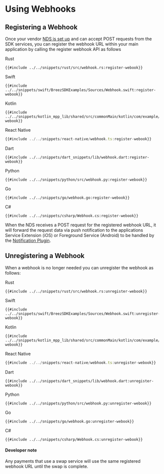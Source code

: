 # Using Webhooks

## Registering a Webhook

Once your vendor [NDS is set up](setup_nds.md) and can accept POST requests from the SDK services, you can register the webhook URL within your main application by calling the register webhook API as follows

<custom-tabs category="lang">
<div slot="title">Rust</div>
<section>

```rust,ignore
{{#include ../../snippets/rust/src/webhook.rs:register-webook}}
```
</section>

<div slot="title">Swift</div>
<section>

```swift,ignore
{{#include ../../snippets/swift/BreezSDKExamples/Sources/Webhook.swift:register-webook}}
```
</section>

<div slot="title">Kotlin</div>
<section>

```kotlin,ignore
{{#include ../../snippets/kotlin_mpp_lib/shared/src/commonMain/kotlin/com/example/kotlinmpplib/Webhook.kt:register-webook}}
```
</section>

<div slot="title">React Native</div>
<section>

```typescript
{{#include ../../snippets/react-native/webhook.ts:register-webook}}
```
</section>

<div slot="title">Dart</div>
<section>

```dart,ignore
{{#include ../../snippets/dart_snippets/lib/webhook.dart:register-webook}}
```
</section>

<div slot="title">Python</div>
<section>

```python,ignore 
{{#include ../../snippets/python/src/webhook.py:register-webook}}
```
</section>

<div slot="title">Go</div>
<section>

```go,ignore
{{#include ../../snippets/go/webhook.go:register-webook}}
```
</section>

<div slot="title">C#</div>
<section>

```cs,ignore
{{#include ../../snippets/csharp/Webhook.cs:register-webook}}
```
</section>
</custom-tabs>

When the NDS receives a POST request for the registered webhook URL, it will forward the request data via push notification to the applications Service Extension (iOS) or Foreground Service (Android) to be handled by the [Notification Plugin](setup_plugin.md).

## Unregistering a Webhook

When a webhook is no longer needed you can unregister the webhook as follows:

<custom-tabs category="lang">
<div slot="title">Rust</div>
<section>

```rust,ignore
{{#include ../../snippets/rust/src/webhook.rs:unregister-webook}}
```
</section>

<div slot="title">Swift</div>
<section>

```swift,ignore
{{#include ../../snippets/swift/BreezSDKExamples/Sources/Webhook.swift:unregister-webook}}
```
</section>

<div slot="title">Kotlin</div>
<section>

```kotlin,ignore
{{#include ../../snippets/kotlin_mpp_lib/shared/src/commonMain/kotlin/com/example/kotlinmpplib/Webhook.kt:unregister-webook}}
```
</section>

<div slot="title">React Native</div>
<section>

```typescript
{{#include ../../snippets/react-native/webhook.ts:unregister-webook}}
```
</section>

<div slot="title">Dart</div>
<section>

```dart,ignore
{{#include ../../snippets/dart_snippets/lib/webhook.dart:unregister-webook}}
```
</section>

<div slot="title">Python</div>
<section>

```python,ignore 
{{#include ../../snippets/python/src/webhook.py:unregister-webook}}
```
</section>

<div slot="title">Go</div>
<section>

```go,ignore
{{#include ../../snippets/go/webhook.go:unregister-webook}}
```
</section>

<div slot="title">C#</div>
<section>

```cs,ignore
{{#include ../../snippets/csharp/Webhook.cs:unregister-webook}}
```
</section>
</custom-tabs>
<div class="warning">
<h4>Developer note</h4>
Any payments that use a swap service will use the same registered webhook URL until the swap is complete.
</div>
